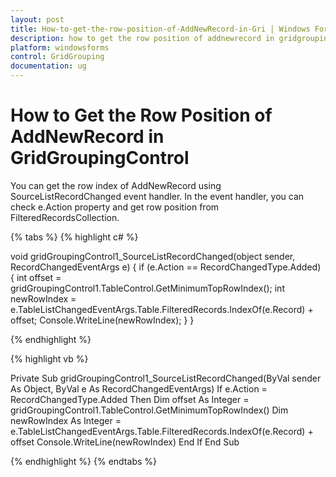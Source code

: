```yaml
---
layout: post
title: How-to-get-the-row-position-of-AddNewRecord-in-Gri | Windows Forms | Syncfusion
description: how to get the row position of addnewrecord in gridgroupingcontrol
platform: windowsforms
control: GridGrouping
documentation: ug
---
```


# How to Get the Row Position of AddNewRecord in GridGroupingControl

You can get the row index of AddNewRecord using SourceListRecordChanged event handler. In the event handler, you can check e.Action property and get row position from FilteredRecordsCollection.

{% tabs %}
{% highlight c# %}

void gridGroupingControl1_SourceListRecordChanged(object sender, RecordChangedEventArgs e)
{
    if (e.Action == RecordChangedType.Added)
    {
        int offset = gridGroupingControl1.TableControl.GetMinimumTopRowIndex();
        int newRowIndex = e.TableListChangedEventArgs.Table.FilteredRecords.IndexOf(e.Record) + offset;
        Console.WriteLine(newRowIndex);
    }
}

{% endhighlight %}

{% highlight vb %}

Private Sub gridGroupingControl1_SourceListRecordChanged(ByVal sender As Object, ByVal e As RecordChangedEventArgs)
If e.Action = RecordChangedType.Added Then
Dim offset As Integer = gridGroupingControl1.TableControl.GetMinimumTopRowIndex()
Dim newRowIndex As Integer = e.TableListChangedEventArgs.Table.FilteredRecords.IndexOf(e.Record) + offset
Console.WriteLine(newRowIndex)
End If
End Sub

{% endhighlight %}
{% endtabs %}
